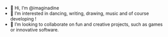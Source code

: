 - 👋 Hi, I’m @imaginadine
- 👀 I’m interested in dancing, writing, drawing, music and of course developing !
- 💞️ I’m looking to collaborate on fun and creative projects, such as games or innovative software.
